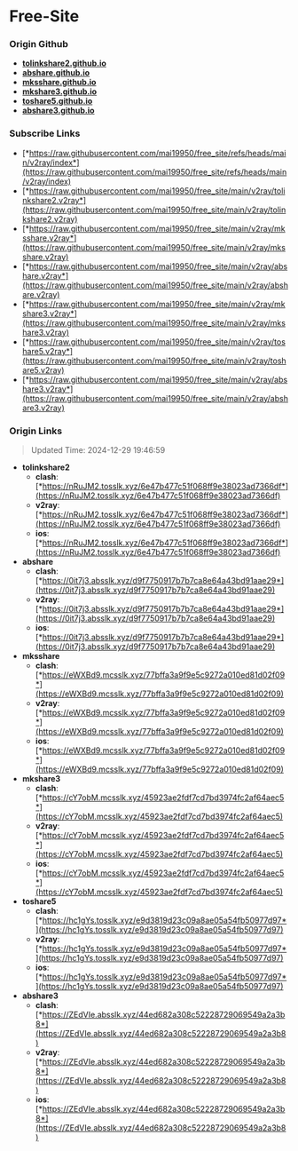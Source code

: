 # Free-Site

### Origin Github

- [**tolinkshare2.github.io**](https://github.com/tolinkshare2/tolinkshare2.github.io)
- [**abshare.github.io**](https://github.com/abshare/abshare.github.io)
- [**mksshare.github.io**](https://github.com/mksshare/mksshare.github.io)
- [**mkshare3.github.io**](https://github.com/mkshare3/mkshare3.github.io)
- [**toshare5.github.io**](https://github.com/toshare5/toshare5.github.io)
- [**abshare3.github.io**](https://github.com/abshare3/abshare3.github.io)

### Subscribe Links

- [*https://raw.githubusercontent.com/mai19950/free_site/refs/heads/main/v2ray/index*](https://raw.githubusercontent.com/mai19950/free_site/refs/heads/main/v2ray/index)
- [*https://raw.githubusercontent.com/mai19950/free_site/main/v2ray/tolinkshare2.v2ray*](https://raw.githubusercontent.com/mai19950/free_site/main/v2ray/tolinkshare2.v2ray)
- [*https://raw.githubusercontent.com/mai19950/free_site/main/v2ray/mksshare.v2ray*](https://raw.githubusercontent.com/mai19950/free_site/main/v2ray/mksshare.v2ray)
- [*https://raw.githubusercontent.com/mai19950/free_site/main/v2ray/abshare.v2ray*](https://raw.githubusercontent.com/mai19950/free_site/main/v2ray/abshare.v2ray)
- [*https://raw.githubusercontent.com/mai19950/free_site/main/v2ray/mkshare3.v2ray*](https://raw.githubusercontent.com/mai19950/free_site/main/v2ray/mkshare3.v2ray)
- [*https://raw.githubusercontent.com/mai19950/free_site/main/v2ray/toshare5.v2ray*](https://raw.githubusercontent.com/mai19950/free_site/main/v2ray/toshare5.v2ray)
- [*https://raw.githubusercontent.com/mai19950/free_site/main/v2ray/abshare3.v2ray*](https://raw.githubusercontent.com/mai19950/free_site/main/v2ray/abshare3.v2ray)

### Origin Links

> Updated Time: 2024-12-29 19:46:59

- **tolinkshare2**
  - **clash**: [*https://nRuJM2.tosslk.xyz/6e47b477c51f068ff9e38023ad7366df*](https://nRuJM2.tosslk.xyz/6e47b477c51f068ff9e38023ad7366df)
  - **v2ray**: [*https://nRuJM2.tosslk.xyz/6e47b477c51f068ff9e38023ad7366df*](https://nRuJM2.tosslk.xyz/6e47b477c51f068ff9e38023ad7366df)
  - **ios**: [*https://nRuJM2.tosslk.xyz/6e47b477c51f068ff9e38023ad7366df*](https://nRuJM2.tosslk.xyz/6e47b477c51f068ff9e38023ad7366df)
- **abshare**
  - **clash**: [*https://0it7j3.absslk.xyz/d9f7750917b7b7ca8e64a43bd91aae29*](https://0it7j3.absslk.xyz/d9f7750917b7b7ca8e64a43bd91aae29)
  - **v2ray**: [*https://0it7j3.absslk.xyz/d9f7750917b7b7ca8e64a43bd91aae29*](https://0it7j3.absslk.xyz/d9f7750917b7b7ca8e64a43bd91aae29)
  - **ios**: [*https://0it7j3.absslk.xyz/d9f7750917b7b7ca8e64a43bd91aae29*](https://0it7j3.absslk.xyz/d9f7750917b7b7ca8e64a43bd91aae29)
- **mksshare**
  - **clash**: [*https://eWXBd9.mcsslk.xyz/77bffa3a9f9e5c9272a010ed81d02f09*](https://eWXBd9.mcsslk.xyz/77bffa3a9f9e5c9272a010ed81d02f09)
  - **v2ray**: [*https://eWXBd9.mcsslk.xyz/77bffa3a9f9e5c9272a010ed81d02f09*](https://eWXBd9.mcsslk.xyz/77bffa3a9f9e5c9272a010ed81d02f09)
  - **ios**: [*https://eWXBd9.mcsslk.xyz/77bffa3a9f9e5c9272a010ed81d02f09*](https://eWXBd9.mcsslk.xyz/77bffa3a9f9e5c9272a010ed81d02f09)
- **mkshare3**
  - **clash**: [*https://cY7obM.mcsslk.xyz/45923ae2fdf7cd7bd3974fc2af64aec5*](https://cY7obM.mcsslk.xyz/45923ae2fdf7cd7bd3974fc2af64aec5)
  - **v2ray**: [*https://cY7obM.mcsslk.xyz/45923ae2fdf7cd7bd3974fc2af64aec5*](https://cY7obM.mcsslk.xyz/45923ae2fdf7cd7bd3974fc2af64aec5)
  - **ios**: [*https://cY7obM.mcsslk.xyz/45923ae2fdf7cd7bd3974fc2af64aec5*](https://cY7obM.mcsslk.xyz/45923ae2fdf7cd7bd3974fc2af64aec5)
- **toshare5**
  - **clash**: [*https://hc1gYs.tosslk.xyz/e9d3819d23c09a8ae05a54fb50977d97*](https://hc1gYs.tosslk.xyz/e9d3819d23c09a8ae05a54fb50977d97)
  - **v2ray**: [*https://hc1gYs.tosslk.xyz/e9d3819d23c09a8ae05a54fb50977d97*](https://hc1gYs.tosslk.xyz/e9d3819d23c09a8ae05a54fb50977d97)
  - **ios**: [*https://hc1gYs.tosslk.xyz/e9d3819d23c09a8ae05a54fb50977d97*](https://hc1gYs.tosslk.xyz/e9d3819d23c09a8ae05a54fb50977d97)
- **abshare3**
  - **clash**: [*https://ZEdVIe.absslk.xyz/44ed682a308c52228729069549a2a3b8*](https://ZEdVIe.absslk.xyz/44ed682a308c52228729069549a2a3b8)
  - **v2ray**: [*https://ZEdVIe.absslk.xyz/44ed682a308c52228729069549a2a3b8*](https://ZEdVIe.absslk.xyz/44ed682a308c52228729069549a2a3b8)
  - **ios**: [*https://ZEdVIe.absslk.xyz/44ed682a308c52228729069549a2a3b8*](https://ZEdVIe.absslk.xyz/44ed682a308c52228729069549a2a3b8)

